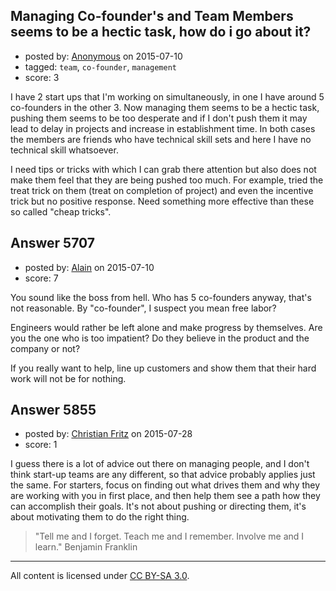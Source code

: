 ## Managing Co-founder's and Team Members seems to be a hectic task, how do i go about it?

- posted by: [Anonymous](https://stackexchange.com/users/6608305/anonymous) on 2015-07-10
- tagged: `team`, `co-founder`, `management`
- score: 3

I have 2 start ups that I'm working on simultaneously, in one I have around 5 co-founders in the other 3. Now managing them seems to be a hectic task, pushing them seems to be too desperate and if I don't push them it may lead to delay in projects and increase in establishment time. In both cases the members are friends who have technical skill sets and here I have no technical skill whatsoever.  

I need tips or tricks with which I can grab there attention but also does not make them feel that they are being pushed too much. For example, tried the treat trick on them (treat on completion of project) and even the incentive trick but no positive response. Need something more effective than these so called "cheap tricks".


## Answer 5707

- posted by: [Alain](https://stackexchange.com/users/21866/alain) on 2015-07-10
- score: 7

You sound like the boss from hell. Who has 5 co-founders anyway, that's not reasonable. By "co-founder", I suspect you mean free labor?

Engineers would rather be left alone and make progress by themselves. Are you the one who is too impatient? Do they believe in the product and the company or not?

If you really want to help, line up customers and show them that their hard work will not be for nothing.


## Answer 5855

- posted by: [Christian Fritz](https://stackexchange.com/users/1092869/christian-fritz) on 2015-07-28
- score: 1

I guess there is a lot of advice out there on managing people, and I don't think start-up teams are any different, so that advice probably applies just the same. For starters, focus on finding out what drives them and why they are working with you in first place, and then help them see a path how they can accomplish their goals. It's not about pushing or directing them, it's about motivating them to do the right thing.

> "Tell me and I forget. Teach me and I remember. Involve me and I
> learn." Benjamin Franklin





---

All content is licensed under [CC BY-SA 3.0](https://creativecommons.org/licenses/by-sa/3.0/).
